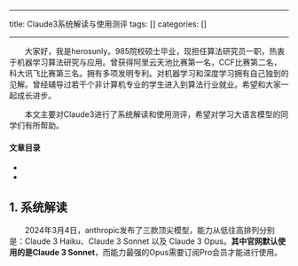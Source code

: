 
--- 
title:  Claude3系统解读与使用测评 
tags: []
categories: [] 

---
  大家好，我是herosunly。985院校硕士毕业，现担任算法研究员一职，热衷于机器学习算法研究与应用。曾获得阿里云天池比赛第一名，CCF比赛第二名，科大讯飞比赛第三名。拥有多项发明专利。对机器学习和深度学习拥有自己独到的见解。曾经辅导过若干个非计算机专业的学生进入到算法行业就业。希望和大家一起成长进步。

  本文主要对Claude3进行了系统解读和使用测评，希望对学习大语言模型的同学们有所帮助。



#### 文章目录

  - 
  - 
 


## 1. 系统解读

  2024年3月4日，anthropic发布了三款顶尖模型，能力从低往高排列分别是：Claude 3 Haiku、Claude 3 Sonnet 以及 Claude 3 Opus。**其中官网默认使用的是Claude 3 Sonnet**，而能力最强的Opus需要订阅Pro会员才能进行使用。


